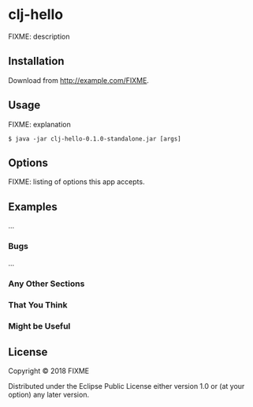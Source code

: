 # clj-hello

FIXME: description

## Installation

Download from http://example.com/FIXME.

## Usage

FIXME: explanation

    $ java -jar clj-hello-0.1.0-standalone.jar [args]

## Options

FIXME: listing of options this app accepts.

## Examples

...

### Bugs

...

### Any Other Sections
### That You Think
### Might be Useful

## License

Copyright © 2018 FIXME

Distributed under the Eclipse Public License either version 1.0 or (at
your option) any later version.
